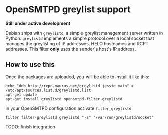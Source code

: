 OpenSMTPD greylist support
==========================

**Still under active development**

Debian ships with `greylistd`, a simple greylist management server written in
Python. `greylistd` implements a simple protocol over a local socket that
manages the greylisting of IP addresses, HELO hostnames and RCPT addresses.
This filter **only** uses the sender's host's IP address.

How to use this
---------------

Once the packages are uploaded, you will be able to install it like this:

```
echo "deb http://repo.maurus.net/greylistd jessie main" > /etc/apt/sources.list.d/greylistd.list
apt-get update
apt-get install greylistd opensmtpd-filter-greylistd
```

In your OpenSMTPD configuration activate `filter_greylistd`:

```
filter filter-greylistd greylistd "-s" "/var/run/greylistd/socket"
```

TODO: finish integration

